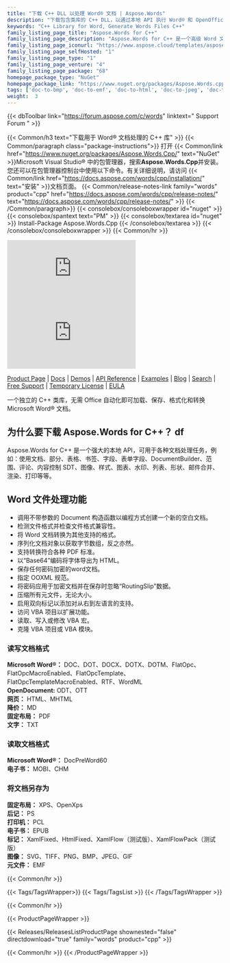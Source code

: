 ```yaml
---
title: "下载 C++ DLL 以处理 Word® 文档 | Aspose.Words"
description: "下载包含类库的 C++ DLL，以通过本地 API 执行 Word® 和 OpenOffice® 文档处理任务。加载、编辑、渲染、打印和转换。"
keywords: "C++ Library for Word, Generate Words Files C++"
family_listing_page_title: "Aspose.Words for C++"
family_listing_page_description: "Aspose.Words for C++ 是一个高级 Word 文档处理库，使您能够直接在您自己的 C++ 应用程序中执行广泛的文档处理任务，包括文档创建和操作。"
family_listing_page_iconurl: "https://www.aspose.cloud/templates/aspose/App_Themes/V3/images/words/272x272/aspose_words-for-cpp.png"
family_listing_page_selfHosted: "1"
family_listing_page_type: "1"
family_listing_page_venture: "4"
family_listing_page_package: "68"
homepage_package_type: "NuGet"
homepage_package_link: "https://www.nuget.org/packages/Aspose.Words.cpp"
tags: ['doc-to-bmp', 'doc-to-emf', 'doc-to-html', 'doc-to-jpeg', 'doc-to-pdf', 'doc-to-png', 'doc-to-postscript', 'doc-to-ps', 'docx-to-epub', 'docx-to-gif', 'docx-to-html', 'docx-to-markdown', 'docx-to-md', 'docx-to-mhtml', 'docx-to-pcl', 'docx-to-pdf', 'word-to-bmp', 'word-to-emf', 'word-to-epub', 'word-to-gif', 'word-to-html', 'word-to-jpeg', 'word-to-markdown', 'word-to-md', 'word-to-mhtml', 'word-to-pcl', 'word-to-pdf', 'word-to-png', 'word-to-postscript', 'word-to-ps']
weight:  3
---
```


{{< dbToolbar link="https://forum.aspose.com/c/words" linktext=" Support Forum " >}}

{{< Common/h3 text="下载用于 Word® 文档处理的 C++ 库"  >}}
{{< Common/paragraph class="package-instructions">}}
打开
{{< Common/link href="https://www.nuget.org/packages/Aspose.Words.Cpp/" text="NuGet"  >}}Microsoft Visual Studio® 中的包管理器，搜索<b>Aspose.Words.Cpp</b>并安装。您还可以在包管理器控制台中使用以下命令。有关详细说明，请访问
{{< Common/link href="https://docs.aspose.com/words/cpp/installation/" text="安装"  >}}文档页面。
{{< Common/release-notes-link family="words" product="cpp" href="https://docs.aspose.com/words/cpp/release-notes/" text="https://docs.aspose.com/words/cpp/release-notes/"  >}}
{{< /Common/paragraph>}}
{{< consolebox/consoleboxwrapper id="nuget" >}}
       {{< consolebox/spantext text="PM" >}}
       {{< consolebox/textarea id="nuget" >}} Install-Package Aspose.Words.Cpp {{< /consolebox/textarea >}}
{{< /consolebox/consoleboxwrapper >}}
{{< Common/hr >}}

![Nuget](https://img.shields.io/nuget/v/Aspose.Words.Cpp) ![Nuget](https://img.shields.io/nuget/dt/Aspose.Words.Cpp?label=nuget%20downloads)

[Product Page](https://products.aspose.com/words/cpp/) | [Docs](https://docs.aspose.com/words/cpp/) | [Demos](https://products.aspose.app/words/family) | [API Reference](https://reference.aspose.com/words/cpp) | [Examples](https://github.com/aspose-words/Aspose.Words-for-C) | [Blog](https://blog.aspose.com/category/words/) | [Search](https://search.aspose.com/) | [Free Support](https://forum.aspose.com/c/words) | [Temporary License](https://purchase.aspose.com/temporary-license) | [EULA](https://about.aspose.com/legal/eula/)

一个独立的 C++ 类库，无需 Office 自动化即可加载、保存、格式化和转换 Microsoft Word® 文档。

## 为什么要下载 Aspose.Words for C++？ df

Aspose.Words for C++ 是一个强大的本地 API，可用于各种文档处理任务，例如：使用文档、部分、表格、书签、字段、表单字段、DocumentBuilder、范围、评论、内容控制 SDT、图像、样式、图表、水印、列表、形状、邮件合并、渲染、打印等等。

## Word 文件处理功能

- 调用不带参数的 Document 构造函数以编程方式创建一个新的空白文档。
- 检测文件格式并检查文件格式兼容性。
- 将 Word 文档转换为其他支持的格式。
- 序列化文档对象以获取字节数组，反之亦然。
- 支持转换符合各种 PDF 标准。
- 以“Base64”编码将字体导出为 HTML。
- 保存任何密码加密的word文档。
- 指定 OOXML 规范。
- 将密码应用于加密文档并在保存时忽略“RoutingSlip”数据。
- 压缩所有元文件，无论大小。
- 启用双向标记以添加对从右到左语言的支持。
- 访问 VBA 项目以扩展功能。
- 读取、写入或修改 VBA 宏。
- 克隆 VBA 项目或 VBA 模块。

### 读写文档格式

**Microsoft Word®：** DOC、DOT、DOCX、DOTX、DOTM、FlatOpc、FlatOpcMacroEnabled、FlatOpcTemplate、FlatOpcTemplateMacroEnabled、RTF、WordML\
**OpenDocument:** ODT、OTT\
**网页：** HTML、MHTML\
**降价：** MD\
**固定布局：** PDF\
**文字：** TXT

### 读取文档格式

**Microsoft Word®：** DocPreWord60\
**电子书：** MOBI、CHM

### 将文档另存为

**固定布局：** XPS、OpenXps\
**后记：** PS\
**打印机：** PCL\
**电子书：** EPUB\
**标记：** XamlFixed、HtmlFixed、XamlFlow（测试版）、XamlFlowPack（测试版）\
**图像：** SVG、TIFF、PNG、BMP、JPEG、GIF\
**元文件：** EMF

{{< Common/hr >}}

{{< Tags/TagsWrapper>}}
 {{< Tags/TagsList >}}
{{< /Tags/TagsWrapper >}}

{{< Common/hr >}}

{{< ProductPageWrapper >}}
<!-- ReleasesListProductPage-->
   {{< Releases/ReleasesListProductPage shownested="false"  directdownload="true" family="words" product="cpp" >}}
<!-- /ReleasesListProductPage-->
{{< Common/hr >}}
{{< /ProductPageWrapper >}}

